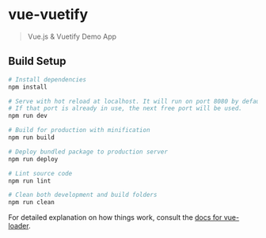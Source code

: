 # vue-vuetify

> Vue.js & Vuetify Demo App

## Build Setup

``` bash
# Install dependencies
npm install

# Serve with hot reload at localhost. It will run on port 8080 by default.
# If that port is already in use, the next free port will be used.
npm run dev

# Build for production with minification
npm run build

# Deploy bundled package to production server
npm run deploy

# Lint source code
npm run lint

# Clean both development and build folders
npm run clean
```

For detailed explanation on how things work, consult the [docs for vue-loader](http://vuejs.github.io/vue-loader).
